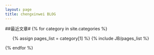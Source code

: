 ```yaml
---
layout: page
title: chengxinwei BLOG
---
```



##最近文章#
{% for category in site.categories %} 
  <ul>
    {% assign pages_list = category[1] %}  
    {% include JB/pages_list %}
  </ul>
{% endfor %}


